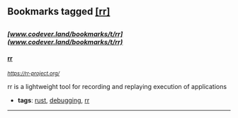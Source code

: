 ## Bookmarks tagged [[rr]](https://www.codever.land/search?q=[rr])

_<sup><sup>[www.codever.land/bookmarks/t/rr](www.codever.land/bookmarks/t/rr)</sup></sup>_
---
#### [rr](https://rr-project.org/)
_<sup>https://rr-project.org/</sup>_

rr is a lightweight tool for recording and replaying execution of applications
* **tags**: [rust](../tagged/rust.md), [debugging](../tagged/debugging.md), [rr](../tagged/rr.md)
---
